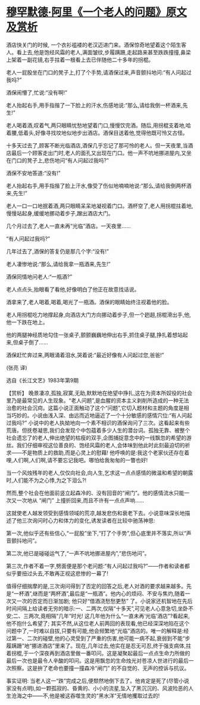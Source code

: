 # [穆罕默德·阿里《一个老人的问题》原文及赏析](https://www.vrrw.net/wx/15354.html)

酒店快关门的时候, 一个衣衫褴褛的老汉迈进门来。酒保惊奇地望着这个陌生客人。看上去,他是饱经风霜的老人,满面皱纹,步履蹒跚,走起路来甚至跌跌撞撞,鼻梁上架着一副花镜,右手拄着一根看上去已伴随他二十多年的拐棍。

老人一屁股坐在门口的凳子上,打了个手势,请酒保过来,声音颤抖地问:“有人问起过我吗?”

酒保闹懵了,忙说:“没有啊!”

老人抬起右手,用手指揩了一下脸上的汗水,伤感地说:“那么,请给我倒一杯酒来,先生!”

老人喝着酒,叹着气,两只眼睛忧愁地望着门口,慢慢饮完酒。随后,用拐棍支着地,哈着腰,低着头,好像寻找坟地似地步出酒店。酒保目送着他,觉得他既可怜又古怪。

十多天过去了,顾客不断光临酒店,酒保几乎忘记了那可怜的老人。但一天夜里,当酒店最后一个顾客走出门时,老人的面孔又出现在门口。他一声不吭地挪进屋内,又坐在门口的凳子上,悲伤地问“有人问起过我吗?”

酒保不安地答道:“没有!”

老人抬起右手,用手指揩了脸上汗水,像受了伤似地喃喃地说:“那么,请给我倒两杯酒来,先生!”

老人一口一口地抿着酒,两只眼睛呆呆地凝视着门口。酒杯空了,老人用拐棍拄着地,慢慢站起身,缓缓地挪动着步子,蹭出酒店大门。

几个月过去了,老人一直未再“光临”酒店。一天夜里……

“有人问起过我吗?”

几年过去了,酒保的答复仍是那几个字:“没有!”

老人凄惨地说:“那么,请给我拿一瓶酒来,先生!”

酒保同情地问老人:“一瓶酒?”

老人点点头,抬眼看了看他,好像明白了他正在故意找话说。

酒拿来了,老人喝着,喝着,喝光了一瓶酒。酒保的眼睛始终注视着他的脸。

老人用拐棍吃力地撑起身,向酒店大门方向挪动着步子,但一个趔趄,拐棍滑出手,他,他一下跌在地上。

他的两腿神经质地勾住一张桌子,颤颤巍巍地伸出右手,抓住桌子腿,挣扎着想站起来,但桌子倒了……

酒保赶忙奔过来,两眼涌着泪水,哭着说:“最近好像有人问起过您,爸爸!”

(张亮 译)

选自《长江文艺》1983年第9期



【赏析】 晚景凄凉,孤独,寂寞,无助,默默地在绝望中挣扎,这在为资本所奴役的社会里乃是最常见的人生现象。“老人问题”,是血腥的资本主义剥削所造成的一种无法治愈的社会沉疴。这篇小说正面触动了这个“问题”,它切入题材和主题的角度是相当巧妙的。小说由浅入深、由远而近地逼近了一个十分敏感的感情穴位:“有人问起过我吗?” 小说中的老人执拗地向一个素不相识的酒保询问了三次。这看起来有些荒唐。但抚卷凝思,我们会发现个中包蕴着多少人生的潜台词。孤独无靠、被整个社会遗忘了的老人,伸出绝望的枯瘦的双手,企图捕捉意念中的一线飘忽的希望的游丝。我们仔细审视这位善良的、饱经风霜的老人,会体味到他此时此刻最迫切的祈求——不是物质上的救助,而是心灵上的慰藉! 他呼唤的是:我这个老家伙还存在着哩,人们啊,人们啊,请不要忘记我吧。哪怕给我匆匆的一瞥也好!

当一个风烛残年的老人,仅仅向社会,向人生,乞求这一点点感情的微温和希望的朝露时,人们能不为之心悸,为之下泪么?!

然而,整个社会在他面前竖立起森冷的、没有回音的“闸门”。他的感情流水只能一次又一次地从 “闸门” 上撞折回来,而且不许有一点点声响……

这就使老人越发领受到感情领域的荒凉,越发悲伤和衰老下去。小说意味深长地描述了他三次询问时心力和体力的变化,诱发读者在比较中驰荡神思:

第一次,他似乎还有些信心,“一屁股”坐下,“打了个手势”,但心底里并不落实,所以“声音颤抖地问”。

第二次,他已是碰碰运气了,“一声不吭地挪进屋内”,“悲伤地问”。

第三次,作者不着一字,劈面便是那个老问题:“有人问起过我吗?”——作者和读者都似乎要扭过头去,不敢再正视这悲惨的一幕了!

值得仔细揣摩的是,三次询问得到了否定的回答之后,老人对酒的要求越来越多。先是“一杯酒”,继而是“两杯酒”,最后是“一瓶酒”。他内心的烦闷、不安与焦灼,随着一次又一次的否定而日渐加剧; 他只好“借酒浇愁愁更愁” 了。小说家还机智地在先后时间间隔上给读者无穷的暗示:一、二两次,仅隔“十多天”,可见老人心意急切,坐卧不安;二、三两次,竟相隔“几年”时光! 这几年他为什么“一直未再‘光临’酒店”?看起来,他不抱什么希望了; 其实不然,从这位老人前两回的表现看,他已经深深地陷在这个问题中了,一时难以自拔,只要有可能,他会频繁地“光临”酒店的。唯一的解释是:经过第一、二次的碰壁,他的心灵受到了严重的伤害,他可能一病不起,衰弱到不能“步履蹒跚”地“挪进酒店”里来了。现在,几年过去,他实在是忍无可忍,终于强支病体,拄着拐棍,于一个深夜再到酒店里做一番叩问。这是凝聚起最后一点点生命力所做的最后一次也是最令人辛酸的叩问。这是用飘忽的生命烛光对苍凉人世进行的最后一次照察。这是拚了老命也要撞一撞森冷“闸门” 的不自觉的、无声的控诉与抗议。

事实证明: 当老人这一“跌”完成之后,便颓然地倒下去了。他肯定是死了(尽管小说家没有点明),如一颗孤寂的、昏黄的、小小的流星,坠入了黑沉沉的、风波险恶的人生沧海之中——不,他是被这吞噬生灵的“黑水洋”无情地攫取过去的!

